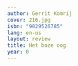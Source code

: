 ```yaml
---
author: Gerrit Komrij
cover: 216.jpg
isbn: "9029526785"
lang: en-us
layout: review
title: Het boze oog
year: 0
---
```

